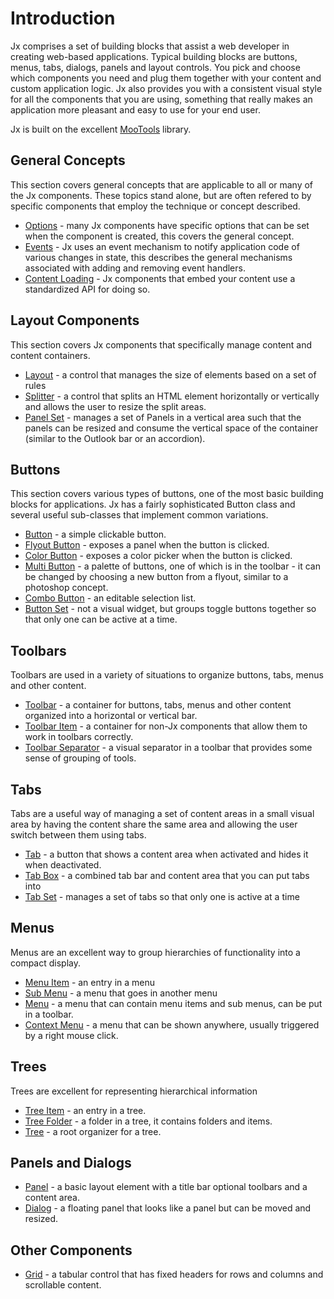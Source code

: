 # Introduction #

Jx comprises a set of building blocks that assist a web developer in creating web-based applications.  Typical building blocks are buttons, menus, tabs, dialogs, panels and layout controls.  You pick and choose which components you need and plug them together with your content and custom application logic.  Jx also provides you with a consistent visual style for all the components that you are using, something that really makes an application more pleasant and easy to use for your end user.

Jx is built on the excellent [MooTools](http://mootools.net) library.

## General Concepts ##

This section covers general concepts that are applicable to all or many of the Jx components.  These topics stand alone, but are often refered to by specific components that employ the technique or concept described.

  * [Options](JxOptions.md) - many Jx components have specific options that can be set when the component is created, this covers the general concept.
  * [Events](JxEvents.md) - Jx uses an event mechanism to notify application code of various changes in state, this describes the general mechanisms associated with adding and removing event handlers.
  * [Content Loading](JxContentLoading.md) - Jx components that embed your content use a standardized API for doing so.

## Layout Components ##

This section covers Jx components that specifically manage content and content containers.

  * [Layout](JxLayout.md) - a control that manages the size of elements based on a set of rules
  * [Splitter](JxSplitter.md) - a control that splits an HTML element horizontally or vertically and allows the user to resize the split areas.
  * [Panel Set](JxPanelSet.md) - manages a set of Panels in a vertical area such that the panels can be resized and consume the vertical space of the container (similar to the Outlook bar or an accordion).

## Buttons ##

This section covers various types of buttons, one of the most basic building blocks for applications.  Jx has a fairly sophisticated Button class and several useful sub-classes that implement common variations.

  * [Button](JxButton.md) - a simple clickable button.
  * [Flyout Button](JxButtonFlyout.md) - exposes a panel when the button is clicked.
  * [Color Button](JxButtonColor.md) - exposes a color picker when the button is clicked.
  * [Multi Button](JxButtonMulti.md) - a palette of buttons, one of which is in the toolbar - it can be changed by choosing a new button from a flyout, similar to a photoshop concept.
  * [Combo Button](JxButtonCombo.md) - an editable selection list.
  * [Button Set](JxButtonSet.md) - not a visual widget, but groups toggle buttons together so that only one can be active at a time.

## Toolbars ##

Toolbars are used in a variety of situations to organize buttons, tabs, menus and other content.

  * [Toolbar](JxToolbar.md) - a container for buttons, tabs, menus and other content organized into a horizontal or vertical bar.
  * [Toolbar Item](JxToolbar.md) - a container for non-Jx components that allow them to work in toolbars correctly.
  * [Toolbar Separator](JxToolbar.md) - a visual separator in a toolbar that provides some sense of grouping of tools.

## Tabs ##

Tabs are a useful way of managing a set of content areas in a small visual area by having the content share the same area and allowing the user switch between them using tabs.

  * [Tab](JxTab.md) - a button that shows a content area when activated and hides it when deactivated.
  * [Tab Box](JxTab.md) - a combined tab bar and content area that you can put tabs into
  * [Tab Set](JxTab.md) - manages a set of tabs so that only one is active at a time

## Menus ##

Menus are an excellent way to group hierarchies of functionality into a compact display.

  * [Menu Item](JxMenu.md) - an entry in a menu
  * [Sub Menu](JxMenu.md) - a menu that goes in another menu
  * [Menu](JxMenu.md) - a menu that can contain menu items and sub menus, can be put in a toolbar.
  * [Context Menu](JxMenu.md) - a menu that can be shown anywhere, usually triggered by a right mouse click.

## Trees ##

Trees are excellent for representing hierarchical information

  * [Tree Item](JxTree.md) - an entry in a tree.
  * [Tree Folder](JxTree.md) - a folder in a tree, it contains folders and items.
  * [Tree](JxTree.md) - a root organizer for a tree.

## Panels and Dialogs ##

  * [Panel](JxPanel.md) - a basic layout element with a title bar optional toolbars and a content area.
  * [Dialog](JxDialog.md) - a floating panel that looks like a panel but can be moved and resized.

## Other Components ##

  * [Grid](JxGrid.md) - a tabular control that has fixed headers for rows and columns and scrollable content.